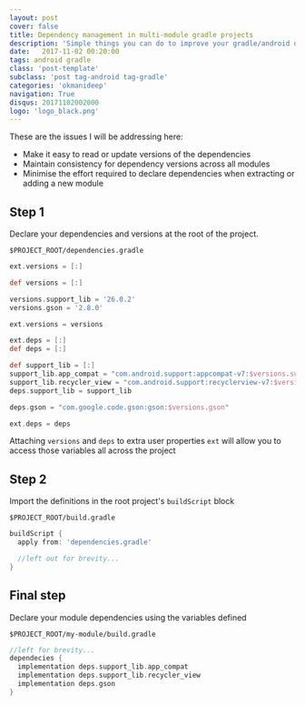 ```yaml
---
layout: post
cover: false
title: Dependency management in multi-module gradle projects
description: 'Simple things you can do to improve your gradle/android dependency management'
date:   2017-11-02 00:20:00
tags: android gradle
class: 'post-template'
subclass: 'post tag-android tag-gradle'
categories: 'okmanideep'
navigation: True
disqus: 20171102002000
logo: 'logo_black.png'
---
```


These are the issues I will be addressing here:

+ Make it easy to read or update versions of the dependencies
+ Maintain consistency for dependency versions across all modules
+ Minimise the effort required to declare dependencies when extracting or adding a new module

## Step 1
Declare your dependencies and versions at the root of the project.

`$PROJECT_ROOT/dependencies.gradle`

```groovy
ext.versions = [:]

def versions = [:]

versions.support_lib = '26.0.2'
versions.gson = '2.8.0'

ext.versions = versions

ext.deps = [:]
def deps = [:]

def support_lib = [:]
support_lib.app_compat = "com.android.support:appcompat-v7:$versions.support_lib"
support_lib.recycler_view = "com.android.support:recyclerview-v7:$versions.support_lib"
deps.support_lib = support_lib

deps.gson = "com.google.code.gson:gson:$versions.gson"

ext.deps = deps
```

Attaching `versions` and `deps` to extra user properties `ext` will allow you to access those variables all across the project

## Step 2
Import the definitions in the root project's `buildScript` block

`$PROJECT_ROOT/build.gradle`

```groovy
buildScript {
  apply from: 'dependencies.gradle'

  //left out for brevity...
}
```

## Final step
Declare your module dependencies using the variables defined

`$PROJECT_ROOT/my-module/build.gradle`

```groovy
//left for brevity...
dependecies {
  implementation deps.support_lib.app_compat
  implementation deps.support_lib.recycler_view
  implementation deps.gson
}
```

